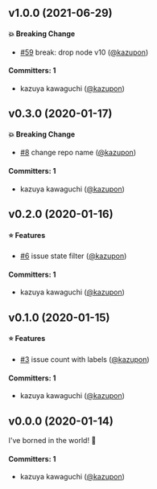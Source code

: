 
## v1.0.0 (2021-06-29)

#### :boom: Breaking Change
* [#59](https://github.com/kazupon/issue-count-action/pull/59) break: drop node v10 ([@kazupon](https://github.com/kazupon))

#### Committers: 1
- kazuya kawaguchi ([@kazupon](https://github.com/kazupon))


## v0.3.0 (2020-01-17)

#### :boom: Breaking Change
* [#8](https://github.com/kazupon/issue-count-action/pull/8) change repo name ([@kazupon](https://github.com/kazupon))

#### Committers: 1
- kazuya kawaguchi ([@kazupon](https://github.com/kazupon))


## v0.2.0 (2020-01-16)

#### :star: Features
* [#6](https://github.com/kazupon/issue-count/pull/6) issue state filter ([@kazupon](https://github.com/kazupon))

#### Committers: 1
- kazuya kawaguchi ([@kazupon](https://github.com/kazupon))


## v0.1.0 (2020-01-15)

#### :star: Features
* [#3](https://github.com/kazupon/issue-count/pull/3) issue count with labels ([@kazupon](https://github.com/kazupon))

#### Committers: 1
- kazuya kawaguchi ([@kazupon](https://github.com/kazupon))

## v0.0.0 (2020-01-14)

I've borned in the world! :tada:

#### Committers: 1
- kazuya kawaguchi ([@kazupon](https://github.com/kazupon))
